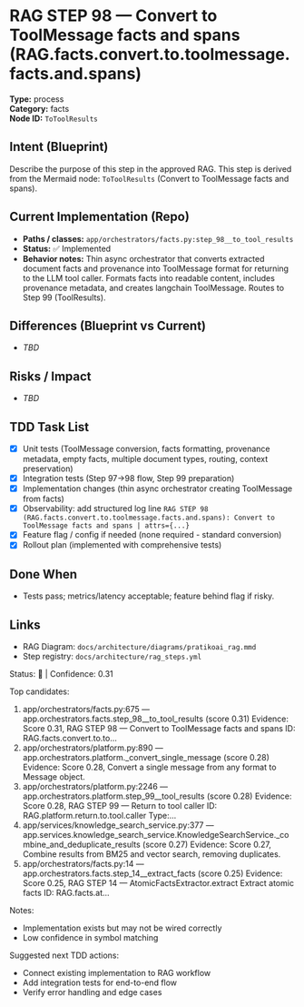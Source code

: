 # RAG STEP 98 — Convert to ToolMessage facts and spans (RAG.facts.convert.to.toolmessage.facts.and.spans)

**Type:** process  
**Category:** facts  
**Node ID:** `ToToolResults`

## Intent (Blueprint)
Describe the purpose of this step in the approved RAG. This step is derived from the Mermaid node: `ToToolResults` (Convert to ToolMessage facts and spans).

## Current Implementation (Repo)
- **Paths / classes:** `app/orchestrators/facts.py:step_98__to_tool_results`
- **Status:** ✅ Implemented
- **Behavior notes:** Thin async orchestrator that converts extracted document facts and provenance into ToolMessage format for returning to the LLM tool caller. Formats facts into readable content, includes provenance metadata, and creates langchain ToolMessage. Routes to Step 99 (ToolResults).

## Differences (Blueprint vs Current)
- _TBD_

## Risks / Impact
- _TBD_

## TDD Task List
- [x] Unit tests (ToolMessage conversion, facts formatting, provenance metadata, empty facts, multiple document types, routing, context preservation)
- [x] Integration tests (Step 97→98 flow, Step 99 preparation)
- [x] Implementation changes (thin async orchestrator creating ToolMessage from facts)
- [x] Observability: add structured log line
  `RAG STEP 98 (RAG.facts.convert.to.toolmessage.facts.and.spans): Convert to ToolMessage facts and spans | attrs={...}`
- [x] Feature flag / config if needed (none required - standard conversion)
- [x] Rollout plan (implemented with comprehensive tests)

## Done When
- Tests pass; metrics/latency acceptable; feature behind flag if risky.

## Links
- RAG Diagram: `docs/architecture/diagrams/pratikoai_rag.mmd`
- Step registry: `docs/architecture/rag_steps.yml`


<!-- AUTO-AUDIT:BEGIN -->
Status: 🔌  |  Confidence: 0.31

Top candidates:
1) app/orchestrators/facts.py:675 — app.orchestrators.facts.step_98__to_tool_results (score 0.31)
   Evidence: Score 0.31, RAG STEP 98 — Convert to ToolMessage facts and spans
ID: RAG.facts.convert.to.to...
2) app/orchestrators/platform.py:890 — app.orchestrators.platform._convert_single_message (score 0.28)
   Evidence: Score 0.28, Convert a single message from any format to Message object.
3) app/orchestrators/platform.py:2246 — app.orchestrators.platform.step_99__tool_results (score 0.28)
   Evidence: Score 0.28, RAG STEP 99 — Return to tool caller
ID: RAG.platform.return.to.tool.caller
Type:...
4) app/services/knowledge_search_service.py:377 — app.services.knowledge_search_service.KnowledgeSearchService._combine_and_deduplicate_results (score 0.27)
   Evidence: Score 0.27, Combine results from BM25 and vector search, removing duplicates.
5) app/orchestrators/facts.py:14 — app.orchestrators.facts.step_14__extract_facts (score 0.25)
   Evidence: Score 0.25, RAG STEP 14 — AtomicFactsExtractor.extract Extract atomic facts
ID: RAG.facts.at...

Notes:
- Implementation exists but may not be wired correctly
- Low confidence in symbol matching

Suggested next TDD actions:
- Connect existing implementation to RAG workflow
- Add integration tests for end-to-end flow
- Verify error handling and edge cases
<!-- AUTO-AUDIT:END -->